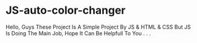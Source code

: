 # JS-auto-color-changer
Hello, Guys These Project Is A Simple Project By JS &amp; HTML &amp; CSS But JS Is Doing The Main Job, Hope It Can Be Helpfull To You . . .
